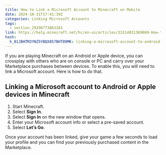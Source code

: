 ```yaml
---
title: How to Link a Microsoft Account to Minecraft on Mobile
date: 2024-10-31T17:41:39Z
categories: Linking Microsoft Accounts
tags:
  - section_29296773863181
link: https://help.minecraft.net/hc/en-us/articles/31514831369869-How-to-Link-a-Microsoft-Account-to-Minecraft-on-Mobile
hash:
  h_01JBHTM3YNZ5YBQX857BHT89MK: linking-a-microsoft-account-to-android-or-apple-devices-in-minecraft
---
```


If you are playing Minecraft on an Android or Apple device, you can crossplay with others who are on console or PC and carry over your Marketplace purchases between devices. To enable this, you will need to link a Microsoft account. Here is how to do that.

## Linking a Microsoft account to Android or Apple devices in Minecraft

1.  Start Minecraft.
2.  Select **Sign In**.
3.  Select **Sign In** on the new window that opens.
4.  Enter your Microsoft account info or select a pre-saved account.
5.  Select **Let’s Go**.

Once your account has been linked, give your game a few seconds to load your profile and you can find your previously purchased content in the Marketplace.
